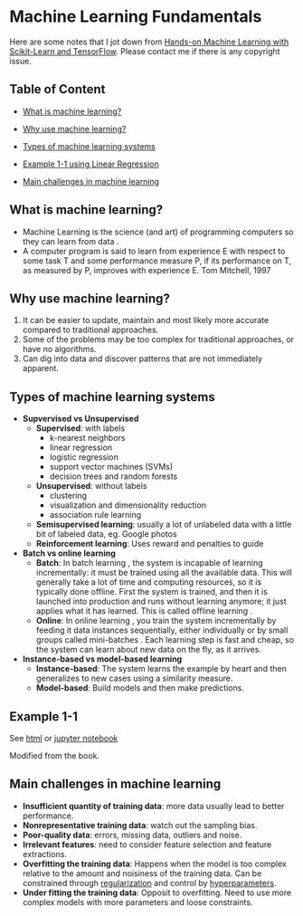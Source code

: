 # Machine Learning Fundamentals

Here are some notes that I jot down from [Hands-on Machine Learning with Scikit-Learn and TensorFlow](http://shop.oreilly.com/product/0636920052289.do). Please contact me if there is any copyright issue.

## Table of Content

- [What is machine learning?](#what)

- [Why use machine learning?](#why)

- [Types of machine learning systems](#types)

- [Example 1-1 using Linear Regression](#example_1)

- [Main challenges in machine learning](#challenges)

<a name="what"></a>

## What is machine learning? 

- Machine Learning is the science (and art) of programming computers so they can learn from data . 
- A computer program is said to learn from experience E with respect to some task T and some performance measure P, if its performance on T, as measured by P, improves with experience E. Tom Mitchell, 1997

 <a name="why"></a>

## Why use machine learning? 

1. It can be easier to update, maintain and most likely more accurate compared to traditional approaches.
2. Some of the problems may be too complex for traditional approaches, or have no algorithms.
3. Can dig into data and discover patterns that are not immediately apparent.

<a name="types"></a>

## Types of machine learning systems 

- **Supvervised vs Unsupervised**
  - **Supervised**: with labels
    - k-nearest neighbors
    - linear regression
    - logistic regression
    - support vector machines (SVMs)
    - decision  trees and random forests
  - **Unsupervised**: without labels
    - clustering
    - visualization and dimensionality reduction
    - association rule learning
  - **Semisupervised learning**: usually a lot of unlabeled data with a little bit of labeled data, eg. Google photos
  - **Reinforcement learning**: Uses reward and penalties to guide
- **Batch vs online learning**
  - **Batch**: In batch learning , the system is incapable of learning incrementally: it must be trained using all the available data. This will generally take a lot of time and computing resources, so it is typically done offline. First the system is trained, and then it is launched into production and runs without learning anymore; it just applies what it has learned. This is called offline learning . 
  - **Online**: In online learning , you train the system incrementally by feeding it data instances sequentially, either individually or by small groups called mini-batches . Each learning step is fast and cheap, so the system can learn about new data on the fly, as it arrives.
- **Instance-based vs model-based learning**
  - **Instance-based**: The system learns the example by heart and then generalizes to new cases using a similarity measure.
  - **Model-based**: Build models and then make predictions.

<a name="example_1"></a>

## Example 1-1 

See [html](http://htmlpreview.github.io/?https://github.com/xuzhou338/DS_tools/blob/master/machine_learning/ML_fundamentals/linear_regression_example.html) or [jupyter notebook](linear_regression_example.ipynb) 

Modified from the book.

<a name="challenges"></a>

## Main challenges in machine learning

- **Insufficient quantity of training data**: more data usually lead to better performance.
- **Nonrepresentative training data**: watch out the sampling bias.
- **Poor-quality data**: errors, missing data, outliers and noise.
- **Irrelevant features**: need to consider feature selection and feature extractions.
- **Overfitting the training data**: Happens when the model is too complex relative to the amount and noisiness of the training data. Can be constrained through <u>regularization</u> and control by <u>hyperparameters</u>.
- **Under fitting the training data**: Opposit to overfitting. Need to use more complex models with more parameters and loose constraints.





